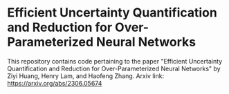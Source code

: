 # Efficient Uncertainty Quantification and Reduction for Over-Parameterized Neural Networks

This repository contains code pertaining to the paper 
"Efficient Uncertainty Quantification and Reduction for Over-Parameterized Neural Networks" 
by Ziyi Huang, Henry Lam, and Haofeng Zhang. Arxiv link: https://arxiv.org/abs/2306.05674
